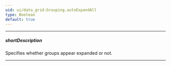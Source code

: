 ```yaml
---
uid: ui/data_grid:Grouping.autoExpandAll
type: Boolean
default: true
---
```

---
##### shortDescription
Specifies whether groups appear expanded or not.

---
